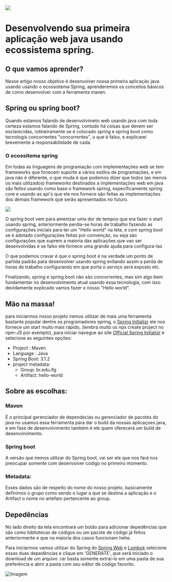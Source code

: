 ![](https://developrogramming.com/wp-content/uploads/2021/11/spring-framework.jpg)

# Desenvolvendo sua primeira aplicação web java usando ecossistema spring.

## O que vamos aprender?
Nesse artigo nosso objetivo é desenvolver nossa primeira aplicação java usando usando o ecossistema Spring, aprenderemos os conceitos básicos de como desenvolver com a ferramenta maven.

## Spring ou spring boot?
Quando estamos falando de desenvolvimeto web usando java com toda certeza estamos falando de Spring, contudo há coisas que devem ser esclarecidas, rotineiramente se é colocado spring e spring boot como tecnologis concorrentes "concorrentes", o que é falso, e explicarei brevemente a responsabilidade de cada.

### O ecossitema spring
Em todas as linguagens de programação com implementações web se tem frameworks que fonecem suporte a vários estilos de programações, e em java não é diferente, o que muda é que podemos dizer que todos (ao menos os mais utilizados) frameworks destinados a implementações web em java são feitos usando como base o framework spring, especificamente spring core e usando as api's que ele nos fornece são feitas as implementações dos demais framework que serão apresentados no futuro.

![](https://media.geeksforgeeks.org/wp-content/uploads/Spring-Framework-Architecture.png)

O spring boot vem para amenizar uma dor de tempos que era fazer o start usando spring, anteriormente perdia-se horas de trabalho fazendo as configurações iniciais para ter um "Hello world" na tela, e com spring boot se é adotado configurações feitas por convenção, ou seja são configurações que suprem a maioria das aplicações que vao ser desenvolvidas e se falso ele fornece uma grande ajuda para configura-las

O que podemos cravar é que o spring boot é na verdade um ponto de partida padrão para desenvolver usando spring evitando assim a perda de horas de trabalho configurando em que porta o serviço será exposto etc.

Finalizando, spring e spring boot não são concorrentes, mas sim algo bem fundamentar no desenvolvimento atual usando essa tecnologia, com isso devidamente explicado vamos fazer o nosso "Hello world".

## Mão na massa!

para iniciarmos nosso projeto iremos utilizar de mais uma ferramenta bastante popular dentre os programadores spring,  o [Spring Initializr](https://github.com/spring-io/initializr/) ele nos fornece um start muito mais rápido, (lembra muito os npx create project no npm-JS por exemplo),
para iniciar navegue ao site [Official Spring Initializr](https://start.spring.io/) e selecione as seguintes opções:
 - Project : Maven
 - Language : Java
 - Spring Boot: 3.1.2
 - project metadata:
    - Group: br.edu.ifg
    - Artifact: hello-world

## Sobre as escolhas:
### Maven
É o principal gerenciador de dependecias ou gerenciador de pacotes do java no usamos essa ferramenta para dar o build da nossas aplicaçoes java, e em fase de desenvolvimento também é ele quem oferecerá um build de desenvolvimento.
### Spring boot
A versão que iremos utilizar do Spring boot, vai ser ele que nos fará nos preocupar somente com desenvolver código no primeiro momento.
### Metadata: 
Esses dados são de respeito do nome do nosso projeto, basicamente definimos o grupo como sendo o lugar a que se destina a aplicação e o Artifact o nome no artefato pertencente ao group.

## Depedências
No lado direito da tela encontrará um botão para adicionar depedências que são como bibliotecas de códigos ou um pacote de código já feitos anteriormente e que na maioria dos casos funcionam hehe.

Para iniciarmos vamos utilizar do Spring do [Spring Web](https://docs.spring.io/spring-boot/docs/current/reference/html/web.html) e [Lombok](https://projectlombok.org/) selecione essas duas depedências e clique em 'GENERATE', que será iniciado o download de um arquivo .rar basta somente extraí-lo em uma pasta de sua preferência e abrir a pasta com seu editor de código favorito.

![Imagem]()


